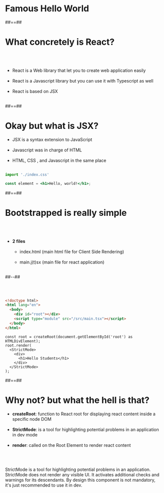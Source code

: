 <!-- .slide: class="transition-bg-blue-3 right"-->
# Famous Hello World

##==##

# What concretely is React?

<br/><br/>

- React is a Web library that let you to create web application easily<br/><br/>
- React is a Javascript library but you can use it with Typescript as well<br/><br/>
- React is based on JSX<br/><br/>

##==##

<!-- .slide: class="with-code inconsolata"-->
# Okay but what is JSX?

- JSX is a syntax extension to JavaScript<br/><br/>
- Javascript was in charge of HTML<br/><br/>
- HTML, CSS , and Javascript in the same place<br/><br/>

```jsx
import './index.css'

const element = <h1>Hello, world!</h1>;
```
<!-- .element: class="big-code"-->

##==##

<!-- .slide: class="two-column"-->

# Bootstrapped is really simple 

<br/><br/>
- **2 files**<br/><br/>
  - index.html (main html file for Client Side Rendering)<br/><br/>
  - main.j(t)sx (main file for react application) <br/><br/>

##--##

<!-- .slide: class="with-code inconsolata"-->

<br/><br/>

```html
<!doctype html>
<html lang="en">
  <body>
    <div id="root"></div>
    <script type="module" src="/src/main.tsx"></script>
  </body>
</html>
```
<!-- .element: class="big-code"-->

```tsx
const root = createRoot(document.getElementById('root') as HTMLDivElement);
root.render(
  <StrictMode>
    <div>
      <h1>Hello Students</h1>
    </div>
  </StrictMode>
);
```
<!-- .element: class="big-code"-->

##==##

# Why not? but what the hell is that?

- **createRoot**: function to React root for displaying react content inside a specific node DOM<br/><br/>
- **StrictMode**: is a tool for highlighting potential problems in an application in dev mode<br/><br/>
- **render**: called on the Root Element to render react content

<br/><br/>

StrictMode is a tool for highlighting potential problems in an application. StrictMode does not render any visible UI. It activates additional checks and warnings for its descendants. By design this component is not mandatory, it's just recommended to use it in dev.
<!-- .element: class="important"-->
